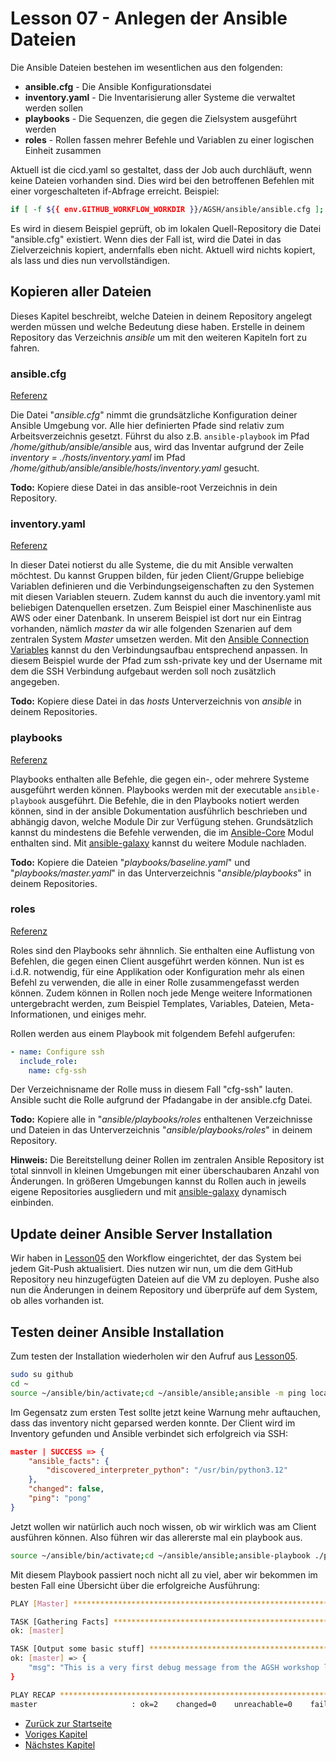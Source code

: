 # Lesson 07 - Anlegen der Ansible Dateien

Die Ansible Dateien bestehen im wesentlichen aus den folgenden:

- **ansible.cfg** - Die Ansible Konfigurationsdatei
- **inventory.yaml** - Die Inventarisierung aller Systeme die verwaltet werden sollen
- **playbooks** - Die Sequenzen, die gegen die Zielsystem ausgeführt werden
- **roles** - Rollen fassen mehrer Befehle und Variablen zu einer logischen Einheit zusammen

Aktuell ist die cicd.yaml so gestaltet, dass der Job auch durchläuft, wenn keine Dateien vorhanden sind. Dies wird bei den betroffenen Befehlen mit einer vorgeschalteten if-Abfrage erreicht. Beispiel:

```bash
if [ -f ${{ env.GITHUB_WORKFLOW_WORKDIR }}/AGSH/ansible/ansible.cfg ]; then cp ${{ env.GITHUB_WORKFLOW_WORKDIR }}/AGSH/ansible/ansible.cfg /home/github/ansible/ansible/ansible.cfg; fi
```

Es wird in diesem Beispiel geprüft, ob im lokalen Quell-Repository die Datei "ansible.cfg" existiert. Wenn dies der Fall ist, wird die Datei in das Zielverzeichnis kopiert, andernfalls eben nicht. Aktuell wird nichts kopiert, als lass und dies nun vervollständigen.

## Kopieren aller Dateien

Dieses Kapitel beschreibt, welche Dateien in deinem Repository angelegt werden müssen und welche Bedeutung diese haben. Erstelle in deinem Repository das Verzeichnis *ansible* um mit den weiteren Kapiteln fort zu fahren.

### ansible.cfg

[Referenz](https://docs.ansible.com/ansible/latest/reference_appendices/config.html)

Die Datei "*ansible.cfg*" nimmt die grundsätzliche Konfiguration deiner Ansible Umgebung vor. Alle hier definierten Pfade sind relativ zum Arbeitsverzeichnis gesetzt. Führst du also z.B. ```ansible-playbook``` im Pfad */home/github/ansible/ansible* aus, wird das Inventar aufgrund der Zeile *inventory = ./hosts/inventory.yaml* im Pfad */home/github/ansible/ansible/hosts/inventory.yaml* gesucht.

**Todo:** Kopiere diese Datei in das ansible-root Verzeichnis in dein Repository.

### inventory.yaml

[Referenz](https://docs.ansible.com/ansible/latest/inventory_guide/intro_inventory.html)

In dieser Datei notierst du alle Systeme, die du mit Ansible verwalten möchtest. Du kannst Gruppen bilden, für jeden Client/Gruppe beliebige Variablen definieren und die Verbindungseigenschaften zu den Systemen mit diesen Variablen steuern. Zudem kannst du auch die inventory.yaml mit beliebigen Datenquellen ersetzen. Zum Beispiel einer Maschinenliste aus AWS oder einer Datenbank.
In unserem Beispiel ist dort nur ein Eintrag vorhanden, nämlich *master* da wir alle folgenden Szenarien auf dem zentralen System *Master* umsetzen werden. Mit den [Ansible Connection Variables](https://docs.ansible.com/ansible/latest/reference_appendices/special_variables.html#connection-variables) kannst du den Verbindungsaufbau entsprechend anpassen. In diesem Beispiel wurde der Pfad zum ssh-private key und der Username mit dem die SSH Verbindung aufgebaut werden soll noch zusätzlich angegeben.

**Todo:** Kopiere diese Datei in das *hosts* Unterverzeichnis von *ansible* in deinem Repositories.

### playbooks

[Referenz](https://docs.ansible.com/ansible/latest/getting_started/get_started_playbook.html)

Playbooks enthalten alle Befehle, die gegen ein-, oder mehrere Systeme ausgeführt werden können. Playbooks werden mit der executable ```ansible-playbook``` ausgeführt. Die Befehle, die in den Playbooks notiert werden können, sind in der ansible Dokumentation ausführlich beschrieben und abhängig davon, welche Module Dir zur Verfügung stehen. Grundsätzlich kannst du mindestens die Befehle verwenden, die im [Ansible-Core](https://docs.ansible.com/ansible-core/devel/index.html) Modul enthalten sind. Mit [ansible-galaxy](https://galaxy.ansible.com/ui) kannst du weitere Module nachladen. 

**Todo:** Kopiere die Dateien "*playbooks/baseline.yaml*" und "*playbooks/master.yaml*" in das Unterverzeichnis "*ansible/playbooks*" in deinem Repositories.

### roles

[Referenz](https://docs.ansible.com/ansible/latest/playbook_guide/playbooks_reuse_roles.html)

Roles sind den Playbooks sehr ähnnlich. Sie enthalten eine Auflistung von Befehlen, die gegen einen Client ausgeführt werden können. Nun ist es i.d.R. notwendig, für eine Applikation oder Konfiguration mehr als einen Befehl zu verwenden, die alle in einer Rolle zusammengefasst werden können. Zudem können in Rollen noch jede Menge weitere Informationen untergebracht werden, zum Beispiel Templates, Variables, Dateien, Meta-Informationen, und einiges mehr.

Rollen werden aus einem Playbook mit folgendem Befehl aufgerufen: 

```yaml
- name: Configure ssh
  include_role:
    name: cfg-ssh
```

Der Verzeichnisname der Rolle muss in diesem Fall "cfg-ssh" lauten. Ansible sucht die Rolle aufgrund der Pfadangabe in der ansible.cfg Datei.

**Todo:** Kopiere alle in "*ansible/playbooks/roles* enthaltenen Verzeichnisse und Dateien in das Unterverzeichnis "*ansible/playbooks/roles*" in deinem Repository.

**Hinweis:** Die Bereitstellung deiner Rollen im zentralen Ansible Repository ist total sinnvoll in kleinen Umgebungen mit einer überschaubaren Anzahl von Änderungen. In größeren Umgebungen kannst du Rollen auch in jeweils eigene Repositories ausgliedern und mit [ansible-galaxy](https://docs.ansible.com/ansible/latest/galaxy/user_guide.html#installing-roles-from-galaxy) dynamisch einbinden.

## Update deiner Ansible Server Installation

Wir haben in [Lesson05](./../Lesson05-create_cicd_workflow/Lesson05.md) den Workflow eingerichtet, der das System bei jedem Git-Push aktualisiert. Dies nutzen wir nun, um die dem GitHub Repository neu hinzugefügten Dateien auf die VM zu deployen. Pushe also nun die Änderungen in deinem Repository und überprüfe auf dem System, ob alles vorhanden ist.

## Testen deiner Ansible Installation


Zum testen der Installation wiederholen wir den Aufruf aus [Lesson05](./../Lesson05-create_cicd_workflow/Lesson05.md).

```bash
sudo su github
cd ~
source ~/ansible/bin/activate;cd ~/ansible/ansible;ansible -m ping localhost;deactivate
```

Im Gegensatz zum ersten Test sollte jetzt keine Warnung mehr auftauchen, dass das inventory nicht geparsed werden konnte. Der Client wird im Inventory gefunden und Ansible verbindet sich erfolgreich via SSH:

```json
master | SUCCESS => {
    "ansible_facts": {
        "discovered_interpreter_python": "/usr/bin/python3.12"
    },
    "changed": false,
    "ping": "pong"
}
```

Jetzt wollen wir natürlich auch noch wissen, ob wir wirklich was am Client ausführen können. Also führen wir das allererste mal ein playbook aus.

```bash
source ~/ansible/bin/activate;cd ~/ansible/ansible;ansible-playbook ./playbooks/master01.yaml;deactivate
```

Mit diesem Playbook passiert noch nicht all zu viel, aber wir bekommen im besten Fall eine Übersicht über die erfolgreiche Ausführung:

```bash
PLAY [Master] *************************************************************************************************************************************************************************

TASK [Gathering Facts] ****************************************************************************************************************************************************************
ok: [master]

TASK [Output some basic stuff] ********************************************************************************************************************************************************
ok: [master] => {
    "msg": "This is a very first debug message from the AGSH workshop lesson"
}

PLAY RECAP ****************************************************************************************************************************************************************************
master                     : ok=2    changed=0    unreachable=0    failed=0    skipped=0    rescued=0    ignored=0
```

- [Zurück zur Startseite](./../README.md)
- [Voriges Kapitel](./../Lesson06-create_ansible_user/Lession06.md)
- [Nächstes Kapitel](./../Lesson08-create-playbook-workflow/Lesson08.md)
